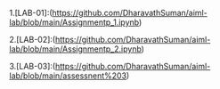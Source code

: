 1.[LAB-01]:(https://github.com/DharavathSuman/aiml-lab/blob/main/Assignmentp_1.ipynb)

2.[LAB-02]:(https://github.com/DharavathSuman/aiml-lab/blob/main/Assignmentp_2.ipynb)

3.[LAB-03]:(https://github.com/DharavathSuman/aiml-lab/blob/main/assessnent%203)
